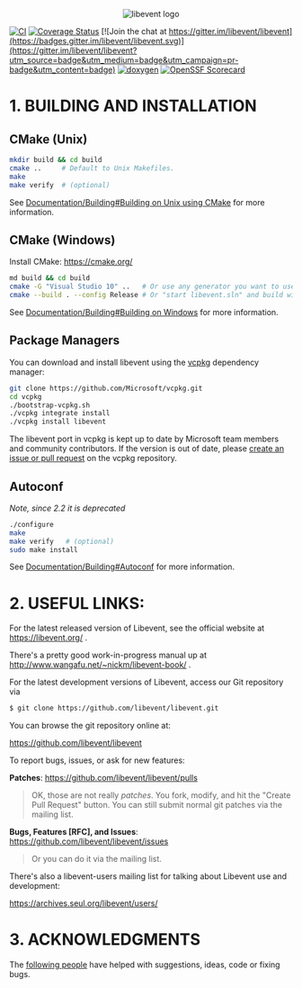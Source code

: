 <p align="center">
  <img src="https://libevent.org/images/libevent3.png" alt="libevent logo"/>
</p>



[![CI](https://github.com/libevent/libevent/actions/workflows/build.yml/badge.svg)](https://github.com/libevent/libevent/actions/workflows/build.yml)
[![Coverage Status](https://coveralls.io/repos/github/libevent/libevent/badge.svg)](https://coveralls.io/github/libevent/libevent)
[![Join the chat at https://gitter.im/libevent/libevent](https://badges.gitter.im/libevent/libevent.svg)](https://gitter.im/libevent/libevent?utm_source=badge&utm_medium=badge&utm_campaign=pr-badge&utm_content=badge)
[![doxygen](https://img.shields.io/badge/doxygen-documentation-blue.svg)](https://libevent.org/doc)
[![OpenSSF Scorecard](https://api.securityscorecards.dev/projects/github.com/libevent/libevent/badge)](https://securityscorecards.dev/viewer/?uri=github.com/libevent/libevent)



# 1. BUILDING AND INSTALLATION

## CMake (Unix)

```sh
mkdir build && cd build
cmake ..     # Default to Unix Makefiles.
make
make verify  # (optional)
```

See [Documentation/Building#Building on Unix using CMake](/Documentation/Building.md#building-on-unix-cmake) for more information.

## CMake (Windows)

Install CMake: <https://cmake.org/>

```sh
md build && cd build
cmake -G "Visual Studio 10" ..   # Or use any generator you want to use. Run cmake --help for a list
cmake --build . --config Release # Or "start libevent.sln" and build with menu in Visual Studio.
```

See [Documentation/Building#Building on Windows](/Documentation/Building.md#building-on-windows) for more information.

## Package Managers

You can download and install libevent using the [vcpkg](https://github.com/Microsoft/vcpkg) dependency manager:
```sh
git clone https://github.com/Microsoft/vcpkg.git
cd vcpkg
./bootstrap-vcpkg.sh
./vcpkg integrate install
./vcpkg install libevent
```

The libevent port in vcpkg is kept up to date by Microsoft team members and community contributors. If the version is out of date, please [create an issue or pull request](https://github.com/Microsoft/vcpkg) on the vcpkg repository.

## Autoconf

*Note, since 2.2 it is deprecated*

```sh
./configure
make
make verify   # (optional)
sudo make install
```

See [Documentation/Building#Autoconf](/Documentation/Building.md#autotools-deprecated) for more information.

# 2. USEFUL LINKS:

For the latest released version of Libevent, see the official website at
<https://libevent.org/> .

There's a pretty good work-in-progress manual up at
   <http://www.wangafu.net/~nickm/libevent-book/> .

For the latest development versions of Libevent, access our Git repository
via

```sh
$ git clone https://github.com/libevent/libevent.git
```

You can browse the git repository online at:

<https://github.com/libevent/libevent>

To report bugs, issues, or ask for new features:

__Patches__: https://github.com/libevent/libevent/pulls
> OK, those are not really _patches_. You fork, modify, and hit the "Create Pull Request" button.
> You can still submit normal git patches via the mailing list.

__Bugs, Features [RFC], and Issues__: https://github.com/libevent/libevent/issues
> Or you can do it via the mailing list.

There's also a libevent-users mailing list for talking about Libevent
use and development: 

<https://archives.seul.org/libevent/users/>

# 3. ACKNOWLEDGMENTS

The [following people](/CONTRIBUTORS.md) have helped with suggestions, ideas,
code or fixing bugs.
